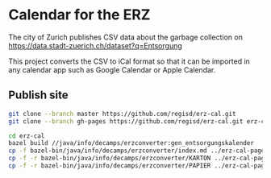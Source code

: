 # Calendar for the ERZ

The city of Zurich publishes CSV data about the garbage collection on
https://data.stadt-zuerich.ch/dataset?q=Entsorgung

This project converts the CSV to iCal format so that it can be imported in any calendar app
such as Google Calendar or Apple Calendar.

## Publish site

```sh
git clone --branch master https://github.com/regisd/erz-cal.git
git clone --branch gh-pages https://github.com/regisd/erz-cal.git erz-cal-pages

cd erz-cal
bazel build //java/info/decamps/erzconverter:gen_entsorgungskalender
cp -f bazel-bin/java/info/decamps/erzconverter/index.md ../erz-cal-pages
cp -f -r bazel-bin/java/info/decamps/erzconverter/KARTON ../erz-cal-pages
cp -f -r bazel-bin/java/info/decamps/erzconverter/PAPIER ../erz-cal-pages
```

